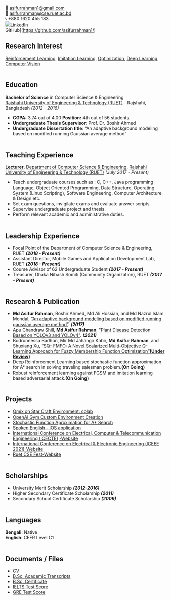 <!-- # Md Asifur Rahman
Department of Computer Science & Engineering, <br>
Rajshahi University of Engineering & Technology (RUET), <br>
Bangladesh, <br> -->

:email: [asifurrahman1@gmail.com](mailto:asifurrahman1@gmail.com) <br>
:email: [asifurrahman@cse.ruet.ac.bd](mailto:asifurrahman@cse.ruet.ac.bd) <br>
:telephone_receiver: +880 1620 455 183 <br>
<img src="{https://img.shields.io/badge/LinkedIn-0077B5?style=for-the-badge&logo=linkedin&logoColor=white}" />[LinkedIn](https://www.linkedin.com/in/asifur-rahman-33121892/)<br> 
GitHub](https://github.com/asifurrahman1/)


## Research Interest
[Reinforcement Learning](), [Imitation Learning](), [Optimization](), [Deep Learning](), [Computer Vision]()
<br><br>


## Education
**Bachelor of Science** in Computer Science & Engineering<br>
[Rajshahi University of Engineering & Technology (RUET)](https://www.cse.ruet.ac.bd) - Rajshahi, Bangladesh _(2012 - 2016)_
- **CGPA:** 3.74 out of 4.00 **Position:** 4th out of 56 students.
- **Undergraduate Thesis Supervisor**: Prof. Dr. Boshir Ahmed
- **Undergraduate Dissertation title**: “An adaptive background modeling based on modified running Gaussian average method”
<br><br>


## Teaching Experience
[**Lecturer**](https://www.cse.ruet.ac.bd/asifurrahman), [Department of Computer Science & Engineering](https://www.cse.ruet.ac.bd/), [Rajshahi University of Engineering & Technology (RUET)](https://www.cse.ruet.ac.bd)  _(July 2017 - Present)_ <br>
  - Teach undergraduate courses such as : C, C++, Java programming Language, Object Oriented
Programming, Data Structure, Operating System (Linux Scripting), Software Engineering, Computer
Architecture & Design etc.
  - Set exam questions, invigilate exams and evaluate answer scripts.
  - Supervise undergraduate project and thesis.
  - Perform relevant academic and administrative duties.
<br><br>
    
## Leadership Experience
 - Focal Point of the Department of Computer Science & Engineering, RUET  _**(2018 - Present)**_ 
 - Assistant Director, Mobile Games and Application Development Lab, RUET _**(2018 - Present)**_
 - Course Advisor of 62 Undergraduate Student _**(2017 - Present)**_
 - Treasurer, Dhaka Nibash Somiti (Community Organization), RUET  _**(2017 - Present)**_
<br><br>
 
## Research & Publication
-  **Md Asifur Rahman**, Boshir Ahmed, Md Ali Hossian, and Md Nazrul Islam Mondal, [“An adaptive background modeling based on modified running gaussian average method”](https://ieeexplore.ieee.org/abstract/document/7912961). _**(2017)**_
- Apu Chandraw Shill, **Md Asifur Rahman**, ["Plant Disease Detection Based on YOLOv3 and YOLOv4"](https://conferences.ieee.org/conferences_events/conferences/conferencedetails/53878). _**(2021)**_
- Bodrunnessa Badhon, Mir Md Jahangir Kabir, **Md Asifur Rahman**, and Shuxiang Xu, [“SQ- FMFO: A Novel Scalarized Multi-Objective Q-Learning Approach for Fuzzy Membership Function Optimization”**(Under Review)**](https://www.springer.com/journal/521)
- Deep Reinforcement Learning based stochastic function approximation for A* search in solving traveling salesman problem.**(On Going)**
- Robust reinforcement learning against FGSM and imitation learning based adversarial attack.**(On Going)**
<br><br>

## Projects
- [Qmix on Star Craft Environment: colab](https://github.com/asifurrahman1/qmix_google_colab)
- [OpenAI Gym Custom Environment Creation](https://github.com/asifurrahman1/Custom_GYM_grid_environment)
- [Stochastic Function Aproximation for A* Search](https://github.com/asifurrahman1/A_star_Search_FN_Approximation/)
- [Spoken English - iOS application](https://github.com/asifurrahman1/SpokenEnglishIOSv2)
- [International Conference on Electrical, Computer & Telecommunication Engineering (ICECTE)](https://ieeexplore.ieee.org/xpl/conhome/9303508/proceeding) [-Website](https://github.com/asifurrahman1/ICECTE)
- [International Conference on Electrical & Electronic Engineering (ICEEE 2021)-Website](http://iceee-ruet.org/)
- [Ruet CSE Fest-Website](https://github.com/asifurrahman1/ruetcsefest)
<br><br>

## Scholarships
- University Merit Scholarship _**(2012-2016)**_
- Higher Secondary Certificate Scholarship _**(2011)**_
- Secondary School Certificate Scholarship _**(2009)**_
<br><br>

## Languages
**Bengali**: Native <br>
**English**: CEFR Level C1
<br><br>

## Documents / Files
- [CV](https://drive.google.com/file/d/1-UMSSEUGOZTUazDoIutCAGogpitLyIDX/view?usp=sharing)
- [B.Sc. Academic Transcripts](https://drive.google.com/file/d/1XLoaVDB2zjVn1wbMTU-rGLtSm10xU4M0/view?usp=sharing)
- [B.Sc. Certificate](https://drive.google.com/file/d/1DrjmKGSdh-DwuSyPyIgthqdVq_uteV7V/view?usp=sharing)
- [IELTS Test Score](https://drive.google.com/file/d/1RV2Hcq5gGnaZBorqjUyyDcAkRTm-WPIq/view?usp=sharing)
- [GRE Test Score](https://drive.google.com/file/d/1_y0rL_a0rHwkbsLRAbG1_75G5TwPzBVk/view?usp=sharing)
